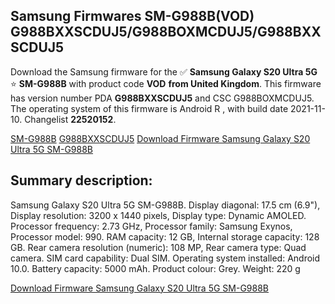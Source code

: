 <h2>Samsung Firmwares SM-G988B(VOD) G988BXXSCDUJ5/G988BOXMCDUJ5/G988BXXSCDUJ5</h2>
Download the Samsung firmware for the ✅ <strong>Samsung Galaxy S20 Ultra 5G </strong> ⭐ <strong>SM-G988B</strong> with product code <strong>VOD</strong> <strong> from United Kingdom</strong>. This firmware has version number PDA <strong>G988BXXSCDUJ5</strong> and CSC G988BOXMCDUJ5. The operating system of this firmware is Android R , with build date 2021-11-10. Changelist <strong>22520152</strong>.


[SM-G988B](https://samfirm.shop/samsung/model/SM-G988B)
[G988BXXSCDUJ5](https://samfirm.shop/samsung/pda/G988BXXSCDUJ5)
[Download Firmware Samsung Galaxy S20 Ultra 5G SM-G988B](https://samfirm.shop/samsung/firmware/473346)
<h2>Summary description:</h2>
<p>Samsung Galaxy S20 Ultra 5G SM-G988B. Display diagonal: 17.5 cm (6.9"), Display resolution: 3200 x 1440 pixels, Display type: Dynamic AMOLED. Processor frequency: 2.73 GHz, Processor family: Samsung Exynos, Processor model: 990. RAM capacity: 12 GB, Internal storage capacity: 128 GB. Rear camera resolution (numeric): 108 MP, Rear camera type: Quad camera. SIM card capability: Dual SIM. Operating system installed: Android 10.0. Battery capacity: 5000 mAh. Product colour: Grey. Weight: 220 g</p>


[Download Firmware Samsung Galaxy S20 Ultra 5G SM-G988B](https://samfirm.shop/samsung/firmware/473346)
